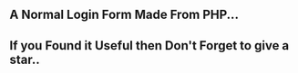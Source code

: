 A Normal Login Form Made From PHP...
-----------------------------------------------------------
If you Found it Useful then Don't Forget to give a star..
-----------------------------------------------------------
